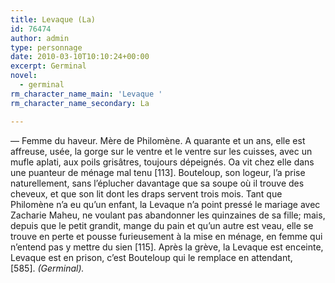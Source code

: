 ```yaml
---
title: Levaque (La)
id: 76474
author: admin
type: personnage
date: 2010-03-10T10:10:24+00:00
excerpt: Germinal
novel:
  - germinal
rm_character_name_main: 'Levaque '
rm_character_name_secondary: La

---
```

— Femme du haveur. Mère de Philomène. A quarante et un ans, elle est affreuse, usée, la gorge sur le ventre et le ventre sur les cuisses, avec un mufle aplati, aux poils grisâtres, toujours dépeignés. Oa vit chez elle dans une puanteur de ménage mal tenu [113]. Bouteloup, son logeur, l&rsquo;a prise naturellement, sans l&rsquo;éplucher davantage que sa soupe où il trouve des cheveux, et que son lit dont les draps servent trois mois. Tant que Philomène n&rsquo;a eu qu&rsquo;un enfant, la Levaque n&rsquo;a point pressé le mariage avec Zacharie Maheu, ne voulant pas abandonner les quinzaines de sa fille; mais, depuis que le petit grandit, mange du pain et qu&rsquo;un autre est veau, elle se trouve en perte et pousse furieusement à la mise en ménage, en femme qui n&rsquo;entend pas y mettre du sien [115]. Après la grève, la Levaque est enceinte, Levaque est en prison, c&rsquo;est Bouteloup qui le remplace en attendant, [585]. _(Germinal)._